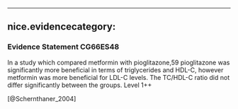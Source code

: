 
---
nice.evidencecategory: 
---

### Evidence Statement CG66ES48
In a study which compared metformin with pioglitazone,59 pioglitazone was significantly more
beneficial in terms of triglycerides and HDL-C, however metformin was more beneficial for
LDL-C levels. The TC/HDL-C ratio did not differ significantly between the groups. Level 1++


[@Schernthaner_2004]

